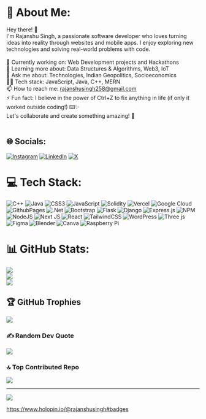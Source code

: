 # 💫 About Me:
Hey there! 👋<br>I'm Rajanshu Singh, a passionate software developer who loves turning ideas into reality through websites and mobile apps. I enjoy exploring new technologies and solving real-world problems with code.<br><br>🔭 Currently working on: Web Development projects and Hackathons<br>🌱 Learning more about: Data Structures & Algorithms, Web3, IoT<br>💬 Ask me about: Technologies, Indian Geopolitics, Socioeconomics<br>🧑‍💻 Tech stack: JavaScript, Java, C++, MERN<br>📫 How to reach me: rajanshusingh258@gmail.com<br>⚡ Fun fact: I believe in the power of Ctrl+Z to fix anything in life (if only it worked outside coding!) ⌨️✨<br>Let's collaborate and create something amazing! 🚀<br><br>


## 🌐 Socials:
[![Instagram](https://img.shields.io/badge/Instagram-%23E4405F.svg?logo=Instagram&logoColor=white)](https://instagram.com/singh_rajanshu) [![LinkedIn](https://img.shields.io/badge/LinkedIn-%230077B5.svg?logo=linkedin&logoColor=white)](https://linkedin.com/in/https://www.linkedin.com/in/rajanshu-singh-819b54202?utm_source=share&utm_campaign=share_via&utm_content=profile&utm_medium=android_app&fbclid=PAAaZKGAiNVFCdlcVFRKZvGT7tGKorSwXCb-p64WEh3sC7TeEOB2r6LbdBWvQ) [![X](https://img.shields.io/badge/X-black.svg?logo=X&logoColor=white)](https://x.com/singh_rajanshu) 

# 💻 Tech Stack:
![C++](https://img.shields.io/badge/c++-%2300599C.svg?style=for-the-badge&logo=c%2B%2B&logoColor=white) ![Java](https://img.shields.io/badge/java-%23ED8B00.svg?style=for-the-badge&logo=openjdk&logoColor=white) ![CSS3](https://img.shields.io/badge/css3-%231572B6.svg?style=for-the-badge&logo=css3&logoColor=white) ![JavaScript](https://img.shields.io/badge/javascript-%23323330.svg?style=for-the-badge&logo=javascript&logoColor=%23F7DF1E) ![Solidity](https://img.shields.io/badge/Solidity-%23363636.svg?style=for-the-badge&logo=solidity&logoColor=white) ![Vercel](https://img.shields.io/badge/vercel-%23000000.svg?style=for-the-badge&logo=vercel&logoColor=white) ![Google Cloud](https://img.shields.io/badge/GoogleCloud-%234285F4.svg?style=for-the-badge&logo=google-cloud&logoColor=white) ![GithubPages](https://img.shields.io/badge/github%20pages-121013?style=for-the-badge&logo=github&logoColor=white) ![.Net](https://img.shields.io/badge/.NET-5C2D91?style=for-the-badge&logo=.net&logoColor=white) ![Bootstrap](https://img.shields.io/badge/bootstrap-%238511FA.svg?style=for-the-badge&logo=bootstrap&logoColor=white) ![Flask](https://img.shields.io/badge/flask-%23000.svg?style=for-the-badge&logo=flask&logoColor=white) ![Django](https://img.shields.io/badge/django-%23092E20.svg?style=for-the-badge&logo=django&logoColor=white) ![Express.js](https://img.shields.io/badge/express.js-%23404d59.svg?style=for-the-badge&logo=express&logoColor=%2361DAFB) ![NPM](https://img.shields.io/badge/NPM-%23CB3837.svg?style=for-the-badge&logo=npm&logoColor=white) ![NodeJS](https://img.shields.io/badge/node.js-6DA55F?style=for-the-badge&logo=node.js&logoColor=white) ![Next JS](https://img.shields.io/badge/Next-black?style=for-the-badge&logo=next.js&logoColor=white) ![React](https://img.shields.io/badge/react-%2320232a.svg?style=for-the-badge&logo=react&logoColor=%2361DAFB) ![TailwindCSS](https://img.shields.io/badge/tailwindcss-%2338B2AC.svg?style=for-the-badge&logo=tailwind-css&logoColor=white) ![WordPress](https://img.shields.io/badge/WordPress-%23117AC9.svg?style=for-the-badge&logo=WordPress&logoColor=white) ![Three js](https://img.shields.io/badge/threejs-black?style=for-the-badge&logo=three.js&logoColor=white) ![Figma](https://img.shields.io/badge/figma-%23F24E1E.svg?style=for-the-badge&logo=figma&logoColor=white) ![Blender](https://img.shields.io/badge/blender-%23F5792A.svg?style=for-the-badge&logo=blender&logoColor=white) ![Canva](https://img.shields.io/badge/Canva-%2300C4CC.svg?style=for-the-badge&logo=Canva&logoColor=white) ![Raspberry Pi](https://img.shields.io/badge/-RaspberryPi-C51A4A?style=for-the-badge&logo=Raspberry-Pi)
# 📊 GitHub Stats:
![](https://github-readme-stats.vercel.app/api?username=RajanshuSingh&theme=github_dark&hide_border=false&include_all_commits=false&count_private=false)<br/>
![](https://github-readme-streak-stats.herokuapp.com/?user=RajanshuSingh&theme=github_dark&hide_border=false)<br/>
![](https://github-readme-stats.vercel.app/api/top-langs/?username=RajanshuSingh&theme=github_dark&hide_border=false&include_all_commits=false&count_private=false&layout=compact)

## 🏆 GitHub Trophies
![](https://github-profile-trophy.vercel.app/?username=RajanshuSingh&theme=tokyonight&no-frame=false&no-bg=true&margin-w=4)

### ✍️ Random Dev Quote
![](https://quotes-github-readme.vercel.app/api?type=vetical&theme=merko)

### 🔝 Top Contributed Repo
![](https://github-contributor-stats.vercel.app/api?username=RajanshuSingh&limit=5&theme=dark&combine_all_yearly_contributions=true)

---
[![](https://visitcount.itsvg.in/api?id=RajanshuSingh&icon=0&color=0)](https://visitcount.itsvg.in)

https://www.holopin.io/@rajanshusingh#badges 








<!-- Proudly created with GPRM ( https://gprm.itsvg.in ) -->
